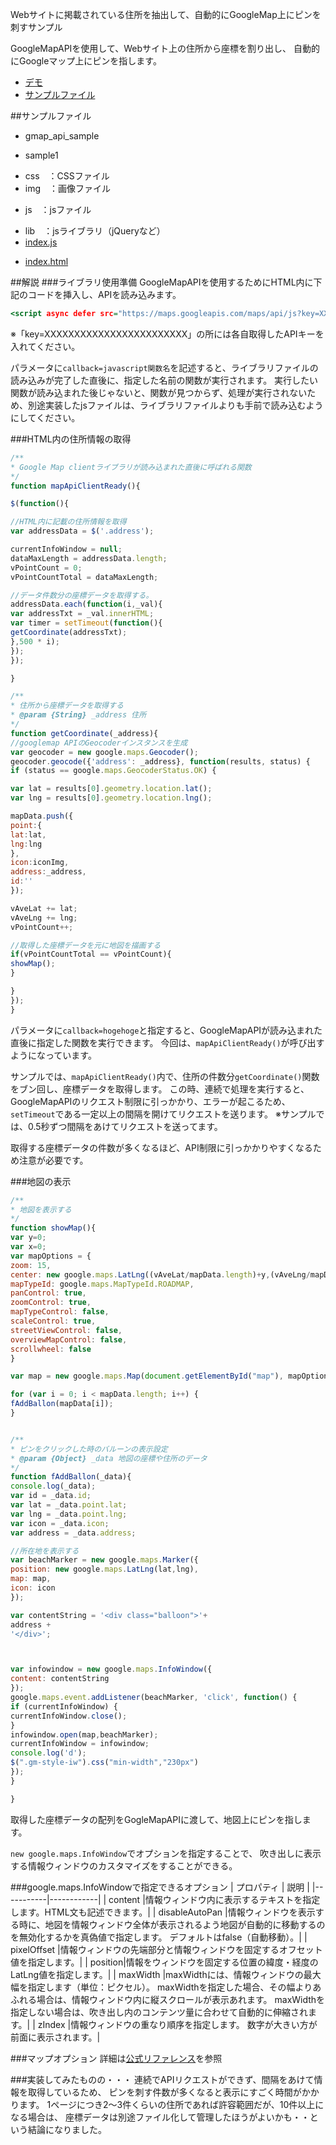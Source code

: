 Webサイトに掲載されている住所を抽出して、自動的にGoogleMap上にピンを刺すサンプル

GoogleMapAPIを使用して、Webサイト上の住所から座標を割り出し、
自動的にGoogleマップ上にピンを指します。

- [デモ](http://chieeeeno.github.io/gmap_api_sample/sample1/)
- [サンプルファイル](https://github.com/chieeeeno/gmap_api_sample)



##サンプルファイル
- gmap_api_sample
+ sample1
- css　：CSSファイル
- img　：画像ファイル
+ js　：jsファイル
- lib　：jsライブラリ（jQueryなど）
- [index.js](https://github.com/chieeeeno/gmap_api_sample/blob/master/sample1/js/index.js)
+ [index.html](https://github.com/chieeeeno/gmap_api_sample/blob/master/sample1/index.html)


##解説
###ライブラリ使用準備
GoogleMapAPIを使用するためにHTML内に下記のコードを挿入し、APIを読み込みます。

```html:index.html
<script async defer src="https://maps.googleapis.com/maps/api/js?key=XXXXXXXXXXXXXXXXXXXXXXXX&callback=hogehoge（関数名を指定）">
```
※「key=XXXXXXXXXXXXXXXXXXXXXXXX」の所には各自取得したAPIキーを入れてください。

パラメータに`callback=javascript関数名`を記述すると、ライブラリファイルの読み込みが完了した直後に、指定した名前の関数が実行されます。
実行したい関数が読み込まれた後じゃないと、関数が見つからず、処理が実行されないため、別途実装したjsファイルは、ライブラリファイルよりも手前で読み込むようにしてください。

###HTML内の住所情報の取得

```index.js
/**
* Google Map clientライブラリが読み込まれた直後に呼ばれる関数
*/
function mapApiClientReady(){

$(function(){

//HTML内に記載の住所情報を取得
var addressData = $('.address');	

currentInfoWindow = null;
dataMaxLength = addressData.length;
vPointCount = 0;
vPointCountTotal = dataMaxLength;

//データ件数分の座標データを取得する。
addressData.each(function(i,_val){
var addressTxt = _val.innerHTML;
var timer = setTimeout(function(){
getCoordinate(addressTxt);
},500 * i);
});
});

}

/**
* 住所から座標データを取得する
* @param {String} _address 住所
*/
function getCoordinate(_address){
//googlemap APIのGeocoderインスタンスを生成
var geocoder = new google.maps.Geocoder();
geocoder.geocode({'address': _address}, function(results, status) {
if (status == google.maps.GeocoderStatus.OK) {

var lat = results[0].geometry.location.lat();
var lng = results[0].geometry.location.lng();

mapData.push({
point:{
lat:lat,
lng:lng
},
icon:iconImg,
address:_address,
id:''
});

vAveLat += lat;
vAveLng += lng;
vPointCount++;

//取得した座標データを元に地図を描画する
if(vPointCountTotal == vPointCount){
showMap();
}

}
});
}

```

パラメータに`callback=hogehoge`と指定すると、GoogleMapAPIが読み込まれた直後に指定した関数を実行できます。
今回は、`mapApiClientReady()`が呼び出すようになっています。

サンプルでは、`mapApiClientReady()`内で、住所の件数分`getCoordinate()`関数をブン回し、座標データを取得します。
この時、連続で処理を実行すると、GoogleMapAPIのリクエスト制限に引っかかり、エラーが起こるため、
`setTimeout`である一定以上の間隔を開けてリクエストを送ります。
※サンプルでは、0.5秒ずつ間隔をあけてリクエストを送ってます。

取得する座標データの件数が多くなるほど、API制限に引っかかりやすくなるため注意が必要です。

###地図の表示
```index.js
/**
* 地図を表示する
*/
function showMap(){
var y=0;
var x=0;
var mapOptions = {
zoom: 15,
center: new google.maps.LatLng((vAveLat/mapData.length)+y,(vAveLng/mapData.length)+x),
mapTypeId: google.maps.MapTypeId.ROADMAP,
panControl: true,
zoomControl: true,
mapTypeControl: false,
scaleControl: true,
streetViewControl: false,
overviewMapControl: false,
scrollwheel: false 
}

var map = new google.maps.Map(document.getElementById("map"), mapOptions);

for (var i = 0; i < mapData.length; i++) {
fAddBallon(mapData[i]);
}


/**
* ピンをクリックした時のバルーンの表示設定
* @param {Object} _data 地図の座標や住所のデータ
*/
function fAddBallon(_data){
console.log(_data);
var id = _data.id;
var lat = _data.point.lat;
var lng = _data.point.lng;
var icon = _data.icon;
var address = _data.address;

//所在地を表示する
var beachMarker = new google.maps.Marker({
position: new google.maps.LatLng(lat,lng),
map: map,
icon: icon
});

var contentString = '<div class="balloon">'+
address +
'</div>';



var infowindow = new google.maps.InfoWindow({
content: contentString
});
google.maps.event.addListener(beachMarker, 'click', function() {
if (currentInfoWindow) {
currentInfoWindow.close();
}
infowindow.open(map,beachMarker);
currentInfoWindow = infowindow;
console.log('d');
$(".gm-style-iw").css("min-width","230px")
});
}

}

```

取得した座標データの配列をGogleMapAPIに渡して、地図上にピンを指します。

`new google.maps.InfoWindow`でオプションを指定することで、
吹き出しに表示する情報ウィンドウのカスタマイズをすることができる。

###google.maps.InfoWindowで指定できるオプション
| プロパティ | 説明 |
|-----------|------------|
| content |情報ウィンドウ内に表示するテキストを指定します。HTML文も記述できます。|
| disableAutoPan |情報ウィンドウを表示する時に、地図を情報ウィンドウ全体が表示されるよう地図が自動的に移動するのを無効化するかを真偽値で指定します。 デフォルトはfalse（自動移動）。|
| pixelOffset |情報ウィンドウの先端部分と情報ウィンドウを固定するオフセット値を指定します。|
| position|情報をウィンドウを固定する位置の緯度・経度のLatLng値を指定します。|
| maxWidth |maxWidthには、情報ウィンドウの最大幅を指定します（単位：ピクセル）。 maxWidthを指定した場合、その幅よりあふれる場合は、情報ウィンドウ内に縦スクロールが表示あれます。 maxWidthを指定しない場合は、吹き出し内のコンテンツ量に合わせて自動的に伸縮されます。|
| zIndex |情報ウィンドウの重なり順序を指定します。 数字が大きい方が前面に表示されます。|

###マップオプション
詳細は[公式リファレンス](https://developers.google.com/maps/documentation/javascript/3.exp/reference?hl=ja)を参照

###実装してみたものの・・・
連続でAPIリクエストができず、間隔をあけて情報を取得しているため、
ピンを刺す件数が多くなると表示にすごく時間がかかります。
1ページにつき2〜3件くらいの住所であれば許容範囲だが、10件以上になる場合は、
座標データは別途ファイル化して管理したほうがよいかも・・という結論になりました。



